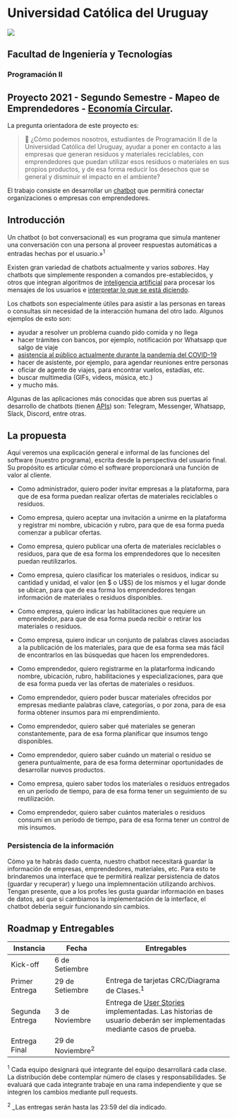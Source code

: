 # Universidad Católica del Uruguay
<img src="https://ucu.edu.uy/sites/all/themes/univer/logo.png">

## Facultad de Ingeniería y Tecnologías
### Programación II

## Proyecto 2021 - Segundo Semestre - Mapeo de Emprendedores - [Economía Circular](https://es.wikipedia.org/wiki/Econom%C3%ADa_circular).

La pregunta orientadora de este proyecto es:

> :thinking: ¿Cómo podemos nosotros, estudiantes de Programación II de la Universidad Católica del Uruguay, ayudar a poner en contacto a las empresas que generan residuos y materiales reciclables, con emprendedores que puedan utilizar esos residuos o materiales en sus propios productos, y de esa forma reducir los desechos que se general y disminuir el impacto en el ambiente?

El trabajo consiste en desarrollar un [chatbot](https://es.wikipedia.org/wiki/Bot_conversacional) que permitirá conectar organizaciones o empresas con emprendedores.

## Introducción

Un chatbot (o bot conversacional) es «un programa que simula mantener una conversación con una persona al proveer respuestas automáticas a entradas hechas por el usuario.»<sup>1</sup>

Existen gran variedad de chatbots actualmente y varios _sabores_. Hay chatbots que simplemente responden a comandos pre-establecidos, y otros que integran algoritmos de [inteligencia artificial](https://es.wikipedia.org/wiki/Inteligencia_artificial) para procesar los mensajes de los usuarios e [interpretar lo que se está diciendo](https://es.wikipedia.org/wiki/Procesamiento_de_lenguajes_naturales).

Los chatbots son especialmente útiles para asistir a las personas en tareas o consultas sin necesidad de la interacción humana del otro lado. Algunos ejemplos de esto son:

- ayudar a resolver un problema cuando pido comida y no llega
- hacer trámites con bancos, por ejemplo, notificación por Whatsapp que salgo de viaje
- [asistencia al público actualmente durante la pandemia del COVID-19](https://www.gub.uy/ministerio-salud-publica/coronavirus)
- hacer de asistente, por ejemplo, para agendar reuniones entre personas
- oficiar de agente de viajes, para encontrar vuelos, estadías, etc.
- buscar multimedia (GIFs, videos, música, etc.)
- y mucho más.

Algunas de las aplicaciones más conocidas que abren sus puertas al desarrollo de chatbots (tienen [APIs](https://es.wikipedia.org/wiki/Interfaz_de_programaci%C3%B3n_de_aplicaciones)) son: Telegram, Messenger, Whatsapp, Slack, Discord, entre otras.

## La propuesta
Aquí veremos una explicación general e informal de las funciones del software (nuestro programa), escrita desde la perspectiva del usuario final. Su propósito es articular cómo el software proporcionará una función de valor al cliente.

- Como administrador, quiero poder invitar empresas a la plataforma, para que de esa forma puedan realizar ofertas de materiales reciclables o residuos.

- Como empresa, quiero aceptar una invitación a unirme en la plataforma y registrar mi nombre, ubicación y rubro, para que de esa forma pueda comenzar a publicar ofertas.

- Como empresa, quiero publicar una oferta de materiales reciclables o residuos, para que de esa forma los emprendedores que lo necesiten puedan reutilizarlos.

- Como empresa, quiero clasificar los materiales o residuos, indicar su cantidad y unidad, el valor (en $ o U$S) de los mismos y el lugar donde se ubican, para que de esa forma los emprendedores tengan información de materiales o residuos disponibles.

- Como empresa, quiero indicar las habilitaciones que requiere un emprendedor, para que de esa forma pueda recibir o retirar los materiales o residuos.

- Como empresa, quiero indicar un conjunto de palabras claves asociadas a la publicación de los materiales, para que de esa forma sea más fácil de encontrarlos en las búsquedas que hacen los emprendedores.

- Como emprendedor, quiero registrarme en la platarforma indicando nombre, ubicación, rubro, habilitaciones y especializaciones, para que de esa forma pueda ver las ofertas de materiales o residuos. 

- Como emprendedor, quiero poder buscar materiales ofrecidos por empresas mediante palabras clave, categorías, o por zona, para de esa forma obtener insumos para mi emprendimiento.

- Como emprendedor, quiero saber qué materiales se generan constantemente, para de esa forma planificar que insumos tengo disponibles.

- Como emprendedor, quiero saber cuándo un material o residuo se genera puntualmente, para de esa forma determinar oportunidades de desarrollar nuevos productos.

- Como empresa, quiero saber todos los materiales o residuos entregados en un período de tiempo, para de esa forma tener un seguimiento de su reutilización.

- Como emprendedor, quiero saber cuántos materiales o residuos consumí en un período de tiempo, para de esa forma tener un control de mis insumos.

### Persistencia de la información
Cómo ya te habrás dado cuenta, nuestro chatbot necesitará guardar la información de empresas, emprendedores, materiales, etc. Para esto te brindaremos una interface que te permitirá realizar persistencia de datos (guardar y recuperar) y luego una implemnentación utilizando archivos. Tengan presente, que a los profes les gusta guardar información en bases de datos, así que si cambiamos la implementación de la interface, el chatbot debería seguir funcionando sin cambios.

## Roadmap y Entregables
| Instancia | Fecha | Entregables |
| --- | --- | --- |
| Kick-off | 6 de Setiembre |
| Primer Entrega | 29 de Setiembre | Entrega de tarjetas CRC/Diagrama de Clases.<sup>1</sup>
| Segunda Entrega | 3 de Noviembre | Entrega de [User Stories](https://es.wikipedia.org/wiki/Historias_de_usuario) implementadas. Las historias de usuario deberán ser implementadas mediante casos de prueba.
| Entrega Final | 29 de Noviembre<sup>2</sup>|

<sup>1</sup> Cada equipo designará qué integrante del equipo desarrollará cada clase. La distribución debe contemplar número de clases y responsabilidades. Se evaluará que cada integrante trabaje en una rama independiente y que se integren los cambios mediante pull requests.

<sup>2</sup> _Las entregas serán hasta las 23:59 del día indicado.

